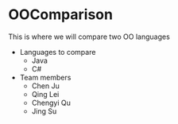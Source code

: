 # OOComparison

This is where we will compare two OO languages

* Languages to compare
  * Java
  * C#
* Team members
  * Chen Ju
  * Qing Lei
  * Chengyi Qu
  * Jing Su

